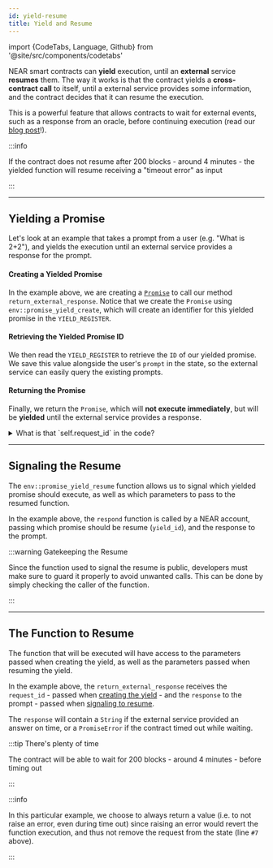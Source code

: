 ```yaml
---
id: yield-resume
title: Yield and Resume
---
```

import {CodeTabs, Language, Github} from '@site/src/components/codetabs'

NEAR smart contracts can **yield** execution, until an **external** service **resumes** them. The way it works is that the contract yields a **cross-contract call** to itself, until a external service provides some information, and the contract decides that it can resume the execution.

This is a powerful feature that allows contracts to wait for external events, such as a response from an oracle, before continuing execution (read our [blog post](/blog/yield-resume)!).

:::info

If the contract does not resume after 200 blocks - around 4 minutes - the yielded function will resume receiving a "timeout error" as input

:::

---

## Yielding a Promise

Let's look at an example that takes a prompt from a user (e.g. "What is 2+2"), and yields the execution until an external service provides a response for the prompt.

<CodeTabs>
  <Language value="rust" language="rust">
    <Github fname="lib.rs"
            url="https://github.com/near-examples/yield-resume/blob/main/contract/src/lib.rs"
            start="43" end="70" />
  </Language>
</CodeTabs>

#### Creating a Yielded Promise
In the example above, we are creating a [`Promise`](./crosscontract.md#promises) to call our method `return_external_response`. Notice that we create the `Promise` using `env::promise_yield_create`, which will create an identifier for this yielded promise in the `YIELD_REGISTER`.

#### Retrieving the Yielded Promise ID
We then read the `YIELD_REGISTER` to retrieve the `ID` of our yielded promise. We save this value alongside the user's `prompt` in the state, so the external service can easily query the existing prompts.

#### Returning the Promise
Finally, we return the `Promise`, which will **not execute immediately**, but will be **yielded** until the external service provides a response.

<details>

<summary> What is that `self.request_id` in the code? </summary>

The `self.request_id` is an internal unique identifier that we use to keep track of stored requests. This way, we can delete the request once the external service provides a response (or the waiting times out).

Using it is optional, as it only simplifies us the process of keeping track of the requests, and could be removed if you have a different way of tracking them (e.g. an indexer).

</details>

---

## Signaling the Resume

The `env::promise_yield_resume` function allows us to signal which yielded promise should execute, as well as which parameters to pass to the resumed function.

<CodeTabs>
  <Language value="rust" language="rust">
    <Github fname="lib.rs"
            url="https://github.com/near-examples/yield-resume/blob/main/contract/src/lib.rs"
            start="72" end="75" />
  </Language>
</CodeTabs>

In the example above, the `respond` function is called by a NEAR account, passing which promise should be resume (`yield_id`), and the response to the prompt. 

:::warning Gatekeeping the Resume

Since the function used to signal the resume is public, developers must make sure to guard it properly to avoid unwanted calls. This can be done by simply checking the caller of the function.

:::

---

## The Function to Resume

The function that will be executed will have access to the parameters passed when creating the yield, as well as the parameters passed when resuming the yield.

<CodeTabs>
  <Language value="rust" language="rust">
    <Github fname="lib.rs"
            url="https://github.com/near-examples/yield-resume/blob/main/contract/src/lib.rs"
            start="77" end="89" />
  </Language>
</CodeTabs>

In the example above, the `return_external_response` receives the `request_id` - passed when [creating the yield](#creating-a-yielded-promise) - and the `response` to the prompt - passed when [signaling to resume](#signaling-the-resume).

The `response` will contain a `String` if the external service provided an answer on time, or a `PromiseError` if the contract timed out while waiting.

:::tip There's plenty of time

The contract will be able to wait for 200 blocks - around 4 minutes - before timing out

:::

:::info

In this particular example, we choose to always return a value (i.e. to not raise an error, even during time out) since raising an error would revert the function execution, and thus not remove the request from the state (line `#7` above).

:::
